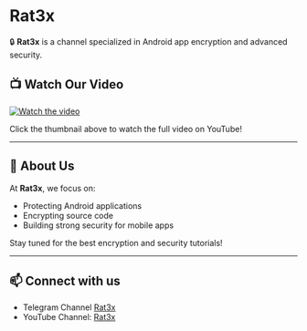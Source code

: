# Rat3x

🔒 **Rat3x** is a channel specialized in Android app encryption and advanced security.

## 📺 Watch Our Video

[![Watch the video](https://i9.ytimg.com/vi_webp/oj21pOGJcBg/mqdefault.webp?v=685ea064&sqp=CLTF-sIG&rs=AOn4CLAQ7idsCpcv2JV9JaQ8UKr-b-LkWQ)](https://www.youtube.com/watch?v=oj21pOGJcBg)

Click the thumbnail above to watch the full video on YouTube!

---

## 🚀 About Us

At **Rat3x**, we focus on:
- Protecting Android applications
- Encrypting source code
- Building strong security for mobile apps

Stay tuned for the best encryption and security tutorials!

---

## 📫 Connect with us
- Telegram Channel [Rat3x](https://t.me/+hVIthNrlOGMxMjQ0)
- YouTube Channel: [Rat3x](https://www.youtube.com/channel/UCd-o-FVi2RjSde3m9W7Id5Q)
